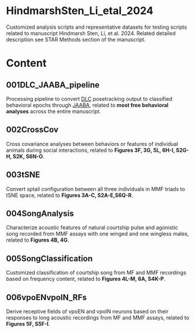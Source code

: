 # HindmarshSten_Li_etal_2024
Customized analysis scripts and representative datasets for testing scripts related to manuscript Hindmarsh Sten, Li, et al. 2024.
Related detailed description see STAR Methods section of the manuscript.

# Content
## 001DLC_JAABA_pipeline
Processing pipeline to convert [DLC](https://github.com/DeepLabCut/DeepLabCut) posetracking output to classified behavioral epochs through [JAABA](https://github.com/kristinbranson/JAABA), related to **most free behavioral analyses** across the entire manuscript.

## 002CrossCov
Cross covariance analyses between behaviors or features of individual animals during social interactions, related to **Figures 3F, 3G, 5L, 6H-I, S2G-H, S2K, S6N-O**.

## 003tSNE
Convert sptail configuration between all three individuals in MMF triads to tSNE space, related to **Figures 3A-C, S2A-E,S6Q-R**.

## 004SongAnalysis
Characterize acoustic features of natural courtship pulse and agonistic song recorded from MMF assays with one winged and one wingless males, related to **Figures 4B, 4G**.

## 005SongClassification
Customized classification of courtship song from MF and MMF recordings based on frequency content, related to **Figures 4L-M, 6A, S4K-P**.

## 006vpoENvpoIN_RFs
Derive receptive fields of vpoEN and vpoIN neurons based on their responses to long acoustic recordings from MF and MMF assays, related to **Figures 5F, S5F-I**.
